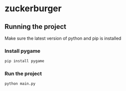 # zuckerburger

## Running the project
Make sure the latest version of python and pip is installed
### Install pygame
```bash
pip install pygame
```
### Run the project
```bash
python main.py
```
